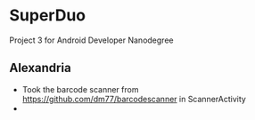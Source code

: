 # SuperDuo
Project 3 for Android Developer Nanodegree

## Alexandria
- Took the barcode scanner from https://github.com/dm77/barcodescanner in ScannerActivity
- 